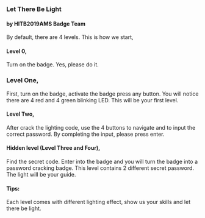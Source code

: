 ### Let There Be Light 
#### by HITB2019AMS Badge Team

By default, there are 4 levels. This is how we start,

#### Level 0,

Turn on the badge. Yes, please do it.

### Level One,

First, turn on the badge, activate the badge press any button. You will notice there are  4 red and 4 green blinking LED. This will be your first level.

#### Level Two,

After crack the lighting code, use the 4 buttons to navigate and to input the correct password. By completing the input, please press enter.

#### Hidden level (Level Three and Four),

Find the secret code. Enter into the badge and you will turn the badge into a password cracking badge. This level contains 2 different secret password. The light will be your guide.

#### Tips:

Each level comes with different lighting effect, show us your skills and let there be light.
